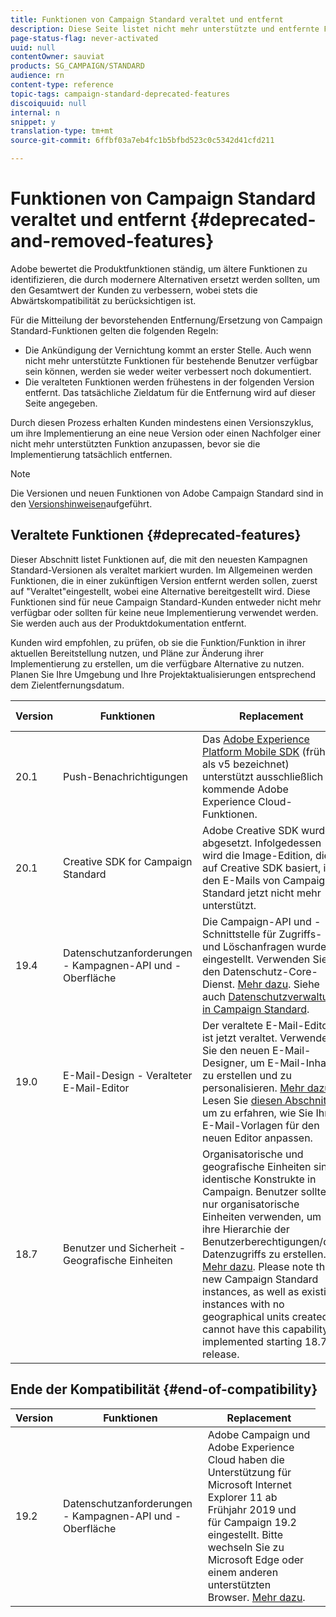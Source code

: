 ```yaml
---
title: Funktionen von Campaign Standard veraltet und entfernt
description: Diese Seite listet nicht mehr unterstützte und entfernte Funktionen von Adobe Campaign Standard auf.
page-status-flag: never-activated
uuid: null
contentOwner: sauviat
products: SG_CAMPAIGN/STANDARD
audience: rn
content-type: reference
topic-tags: campaign-standard-deprecated-features
discoiquuid: null
internal: n
snippet: y
translation-type: tm+mt
source-git-commit: 6ffbf03a7eb4fc1b5bfbd523c0c5342d41cfd211

---
```



# Funktionen von Campaign Standard veraltet und entfernt {#deprecated-and-removed-features}

Adobe bewertet die Produktfunktionen ständig, um ältere Funktionen zu identifizieren, die durch modernere Alternativen ersetzt werden sollten, um den Gesamtwert der Kunden zu verbessern, wobei stets die Abwärtskompatibilität zu berücksichtigen ist.

Für die Mitteilung der bevorstehenden Entfernung/Ersetzung von Campaign Standard-Funktionen gelten die folgenden Regeln:

* Die Ankündigung der Vernichtung kommt an erster Stelle. Auch wenn nicht mehr unterstützte Funktionen für bestehende Benutzer verfügbar sein können, werden sie weder weiter verbessert noch dokumentiert.
* Die veralteten Funktionen werden frühestens in der folgenden Version entfernt. Das tatsächliche Zieldatum für die Entfernung wird auf dieser Seite angegeben.

Durch diesen Prozess erhalten Kunden mindestens einen Versionszyklus, um ihre Implementierung an eine neue Version oder einen Nachfolger einer nicht mehr unterstützten Funktion anzupassen, bevor sie die Implementierung tatsächlich entfernen.

>[!NOTE]
>Die Versionen und neuen Funktionen von Adobe Campaign Standard sind in den [Versionshinweisen](../../rn/using/release-notes.md)aufgeführt.


## Veraltete Funktionen {#deprecated-features}

Dieser Abschnitt listet Funktionen auf, die mit den neuesten Kampagnen Standard-Versionen als veraltet markiert wurden. Im Allgemeinen werden Funktionen, die in einer zukünftigen Version entfernt werden sollen, zuerst auf &quot;Veraltet&quot;eingestellt, wobei eine Alternative bereitgestellt wird. Diese Funktionen sind für neue Campaign Standard-Kunden entweder nicht mehr verfügbar oder sollten für keine neue Implementierung verwendet werden. Sie werden auch aus der Produktdokumentation entfernt.

Kunden wird empfohlen, zu prüfen, ob sie die Funktion/Funktion in ihrer aktuellen Bereitstellung nutzen, und Pläne zur Änderung ihrer Implementierung zu erstellen, um die verfügbare Alternative zu nutzen. Planen Sie Ihre Umgebung und Ihre Projektaktualisierungen entsprechend dem Zielentfernungsdatum.

<table> 
 <thead> 
  <tr> 
   <th> Version<br /> </th> 
   <th> Funktionen<br /> </th> 
   <th> Replacement<br /> </th> 
    <th> Target-Entfernungsdatum<br /> </th>
  </tr> 
 </thead> 
 <tbody> 
  <tr> 
   <td> 20.1<br /> </td> 
   <td> Push-Benachrichtigungen<br /> </td> 
    <td> Das <a href="https://aep-sdks.gitbook.io/docs/version-4-sdk-end-of-support-faq">Adobe Experience Platform Mobile SDK</a> (früher als v5 bezeichnet) unterstützt ausschließlich kommende Adobe Experience Cloud-Funktionen. <br /> </td> 
    <td> September 30, 2020<br /> </td> 
  </tr> 
  <tr> 
   <td> 20.1<br /> </td> 
   <td> Creative SDK for Campaign Standard<br /> </td> 
  <td> Adobe Creative SDK wurde abgesetzt. Infolgedessen wird die Image-Edition, die auf Creative SDK basiert, in den E-Mails von Campaign Standard jetzt nicht mehr unterstützt.<br /> </td>
  <td> März 2020 - Version der Kampagne 20.2<br /> </td> 
  </tr> 
  <tr> 
   <td> 19.4<br /> </td> 
   <td> Datenschutzanforderungen - Kampagnen-API und -Oberfläche<br /> </td>
    <td> Die Campaign-API und -Schnittstelle für Zugriffs- und Löschanfragen wurde eingestellt. Verwenden Sie den Datenschutz-Core-Dienst. <a href="https://www.adobe.io/apis/experiencecloud/gdpr.html">Mehr dazu</a>. Siehe auch <a href="https://helpx.adobe.com/campaign/kb/acs-privacy.html">Datenschutzverwaltung in Campaign Standard</a>.<br /> </td>
    <td>  Juli 2020 - Version der Kampagne 20.5<br /> </td> 
  </tr>
  <tr> 
   <td> 19.0<br /> </td> 
   <td> E-Mail-Design - Veralteter E-Mail-Editor<br /> </td>
    <td> Der veraltete E-Mail-Editor ist jetzt veraltet. Verwenden Sie den neuen E-Mail-Designer, um E-Mail-Inhalte zu erstellen und zu personalisieren. <a href="https://docs.adobe.com/content/help/en/campaign-standard/using/designing-content/designing-content-in-adobe-campaign.html">Mehr dazu</a>. Lesen Sie <a href="https://docs.adobe.com/content/help/en/campaign-standard/using/designing-content/building-email-content/using-existing-content.html">diesen Abschnitt</a> , um zu erfahren, wie Sie Ihre E-Mail-Vorlagen für den neuen Editor anpassen.<br /> </td>
    <td> Oktober 2020 - Version der Kampagne 20.6<br /> </td> 
  </tr>
  <tr> 
   <td> 18.7<br /> </td> 
   <td> Benutzer und Sicherheit - Geografische Einheiten<br /> </td>
    <td> Organisatorische und geografische Einheiten sind identische Konstrukte in Campaign. Benutzer sollten nur organisatorische Einheiten verwenden, um ihre Hierarchie der Benutzerberechtigungen/des Datenzugriffs zu erstellen. <a href="https://helpx.adobe.com/campaign/standard/administration/using/organizational-units.html">Mehr dazu</a>. Please note that new Campaign Standard instances, as well as existing instances with no geographical units created, cannot have this capability implemented starting 18.7 release.<br /> </td>
    <td> K. A.<br /> </td> 
  </tr> 
 </tbody> 
</table>

## Ende der Kompatibilität {#end-of-compatibility}

<table> 
 <thead> 
  <tr> 
   <th> Version<br /> </th> 
   <th> Funktionen<br /> </th> 
   <th> Replacement<br /> </th> 
 </tr> 
 </thead> 
 <tbody>
<tr> 
   <td> 19.2<br /> </td> 
   <td> Datenschutzanforderungen - Kampagnen-API und -Oberfläche<br /> </td>
    <td> Adobe Campaign und Adobe Experience Cloud haben die Unterstützung für Microsoft Internet Explorer 11 ab Frühjahr 2019 und für Campaign 19.2 eingestellt. Bitte wechseln Sie zu Microsoft Edge oder einem anderen unterstützten Browser.  <a href="https://docs.adobe.com/content/help/en/campaign-standard/using/getting-started/discovering-the-interface/compatible-browsers.html">Mehr dazu</a>.<br /> </td>
    <td><br /> </td> 
  </tr>
  </tbody> 
</table>
